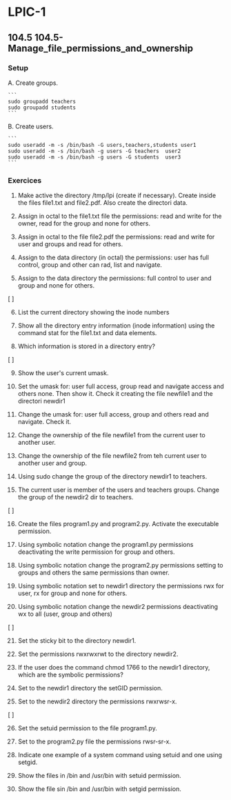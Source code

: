 # LPIC-1


## 104.5 104.5-Manage_file_permissions_and_ownership


### Setup

 A. Create groups.

    ```
    sudo groupadd teachers
    sudo groupadd students
    ```

 B. Create users.

    ```
    sudo useradd -m -s /bin/bash -G users,teachers,students user1
    sudo useradd -m -s /bin/bash -g users -G teachers  user2
    sudo useradd -m -s /bin/bash -g users -G students  user3
    ```

### Exercices


 1. Make active the directory /tmp/lpi (create if necessary). Create inside the files file1.txt and file2.pdf. Also create the directori data.

 2. Assign in octal to the file1.txt file the permissions: read and write for the owner, read for the group and none for others.


 3. Assign in octal to the file file2.pdf the permissions: read and  write for user and groups and read for others.


 4. Assign to the data directory (in octal) the permissions: user has full control, group and other can rad, list and navigate.


 5. Assign to the data directory the permissions: full control to user and group and none for others.

 
[ ]

 6. List the current directory showing the inode numbers

 
 7. Show all the directory entry information (inode information) using the command stat for the file1.txt and data elements.

 
 8. Which information is stored in a directory entry?


[ ]
 
 9. Show the user's current umask.


 10. Set the umask for: user full access, group read and navigate access and others none. Then show it. Check it creating the file newfile1 and the directori newdir1

 
 11. Change the umask for: user full access, group and others read and navigate. Check it. 


 12. Change the ownership of the file newfile1 from the current user to another user.


 13. Change the ownership of the file newfile2 from teh current user to another user and group.


 14. Using sudo change the group of the directory newdir1 to teachers.


 15. The current user is member of the users and teachers groups. Change the group of the newdir2 dir to teachers.


[ ]

 16. Create the files program1.py and program2.py. Activate the executable permission.


 17. Using symbolic notation change the program1.py permissions deactivating the write permission for group and others.


 18. Using symbolic notation change the program2.py permissions setting to groups and others the same permissions than owner.


 19. Using symbolic notation set to newdir1 directory the permissions rwx for user, rx for group and none for others.


 20. Using symbolic notation change the newdir2 permissions deactivating wx to all (user, group and others)


[ ]

 21. Set the sticky bit to the directory newdir1.


 22. Set the permissions rwxrwxrwt to the directory newdir2.


 23. If the user does the command chmod 1766 to the newdir1 directory, which are the symbolic permissions?

 
 24. Set to the newdir1 directory the setGID permission.


 25. Set to the newdir2 directory the permissions rwxrwsr-x.


[ ]

 26. Set the setuid permission to the file program1.py.


 27. Set to the program2.py file the permissions rwsr-sr-x.


 28. Indicate one example of a system command using setuid and one using setgid.


 29. Show the files in /bin and /usr/bin with setuid permission.


 30. Show the file sin /bin and /usr/bin with setgid permission.



